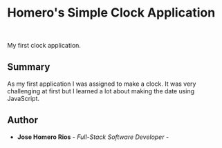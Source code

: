 # Homero's Simple Clock Application

<br>

My first clock application.


## Summary

As my first application I was assigned to make a clock. It was very challenging at first but I learned a lot about making the date using JavaScript.

## Author

* **Jose Homero Rios** - *Full-Stack Software Developer* -